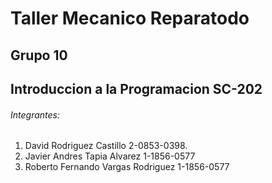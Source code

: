 # Taller Mecanico Reparatodo
## Grupo 10
## Introduccion a la Programacion SC-202

###### Integrantes:
1. David Rodriguez Castillo 2-0853-0398. 
2. Javier Andres Tapia Alvarez 1-1856-0577 
3. Roberto Fernando Vargas Rodriguez 1-1856-0577





